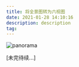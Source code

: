 ```yaml
---
title: 将全景图转为六视图
date: 2021-01-28 14:10:16
description: description
tag: 
---
```




![panorama](http://img.massivejohn.com/panorama.png)

[未完待续...]